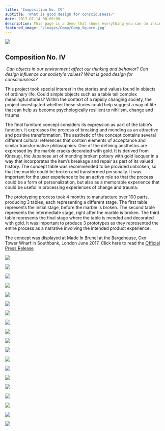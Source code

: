 ```yaml
---
title: 'Composition No. IV'
subtitle: 'What is good design for consciousness?'
date: 2017-07-14 00:00:00
description: This page is a demo that shows everything you can do inside portfolio and blog posts.
featured_image: '/images/Comp/Comp_Square.jpg'
---
```


<div><img src="/images/Comp/Comp_Banner.jpg" class="banner"></div>

<!-- ![moo1](/images/demo/demo-landscape.jpg) -->

## Composition No. IV 
​
*Can objects in our environment affect our thinking and behavior? Can design influence our society's values? What is good design for consciousness?*

This project took special interest in the stories and values found in objects of ordinary life. Could simple objects such as a table tell complex meaningful stories? Within the context of a rapidly changing society, the project investigated whether these stories could help suggest a way of life that can help us become psychologically resilient to nihilism, change and trauma.

The final furniture concept considers its expression as part of the table’s function. It expresses the process of breaking and mending as an attractive and positive transformation. The aesthetic of the concept contains several different cultural references that contain elements of acceptance and similar transformative philosophies. One of the defining aesthetics are expressed by the marble cracks decorated with gold. It is derived from Kintsugi, the Japanese art of mending broken pottery with gold lacquer in a way that incorporates the item’s breakage and repair as part of its valued history. 
The concept table was recommended to be provided unbroken, so that the marble could be broken and transformed personally. It was important for the user experience to be an active role so that the process could be a form of personalization, but also as a memorable experience that could be useful in processing experiences of change and trauma.

The prototyping process took 4 months to manufacture over 100 parts, producing 3 tables, each representing a different stage. The first table represents the initial stage, before the marble is broken. The second table represents the intermediate stage, right after the marble is broken. The third table represents the final stage where the table is mended and decorated with gold. It was important to produce 3 prototypes as they represented the entire process as a narrative involving the intended product experience.​

The concept was displayed at Made In Brunel at the Bargehouse, Oxo Tower Wharf in Southbank, London June 2017. Click here to read the [Official Press Release](https://www.brunel.ac.uk/news-and-events/news/articles/How-can-furniture-design-encourage-self-acceptance)

![](/images/Comp/comp_1.jpg)

![](/images/Comp/comp_2.jpg)

![](/images/Comp/comp_3.jpg)

![](/images/Comp/comp_4.jpg)

![](/images/Comp/comp_5.jpg)

![](/images/Comp/comp_6.jpg)

![](/images/Comp/comp_7.jpg)

![](/images/Comp/comp_8.jpg)

![](/images/Comp/comp_9.jpg)

![](/images/Comp/comp_9_1.jpg)

![](/images/Comp/comp_9_2.jpg)

![](/images/Comp/comp_10.jpg)

![](/images/Comp/comp_11.jpg)

![](/images/Comp/comp_12.jpg)

![](/images/Comp/comp_13.jpg)

![](/images/Comp/comp_14.jpg)

![](/images/Comp/comp_15.jpg)

![](/images/Comp/comp_16.jpg)

![](/images/Comp/comp_17.jpg)